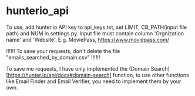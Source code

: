 # hunterio_api

To use, add hunter.io API key to api_keys.txt, set LIMIT, CB_PATH(input file path) and NUM in settings.py. Input file must contain
column 'Orgnization name' and 'Website'. E.g. MoviePass, https://www.moviepass.com/

!!!!!! To save your requests, don't delete the file "emails_searched_by_domain.csv" !!!!!!

To save me requests, I have only implemented the (Domain Search)[https://hunter.io/api/docs#domain-search] function, to use other
functions like Email Finder and Email Verifier, you need to implement them by your own.
